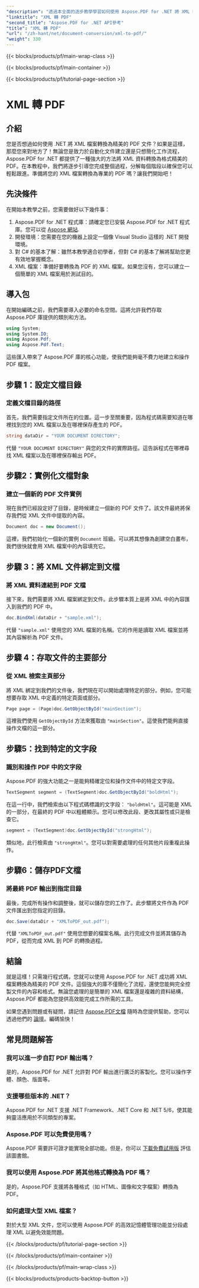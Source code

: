 ```yaml
---
"description": "透過本全面的逐步教學學習如何使用 Aspose.PDF for .NET 將 XML 轉換為 PDF，其中包含程式碼範例和詳細解釋。"
"linktitle": "XML 轉 PDF"
"second_title": "Aspose.PDF for .NET API參考"
"title": "XML 轉 PDF"
"url": "/zh-hant/net/document-conversion/xml-to-pdf/"
"weight": 330
---
```


{{< blocks/products/pf/main-wrap-class >}}

{{< blocks/products/pf/main-container >}}

{{< blocks/products/pf/tutorial-page-section >}}

# XML 轉 PDF

## 介紹

您是否想過如何使用 .NET 將 XML 檔案轉換為精美的 PDF 文件？如果是這樣，那麼您來對地方了！無論您是致力於自動化文件建立還是只想簡化工作流程，Aspose.PDF for .NET 都提供了一種強大的方法將 XML 資料轉換為格式精美的 PDF。在本教程中，我們將逐步引導您完成整個過程，分解每個階段以確保您可以輕鬆跟進。準備將您的 XML 檔案轉換為專業的 PDF 嗎？讓我們開始吧！

## 先決條件

在開始本教學之前，您需要做好以下幾件事：

1. Aspose.PDF for .NET 程式庫：請確定您已安裝 Aspose.PDF for .NET 程式庫。您可以從 [Aspose 網站](https://releases。aspose.com/pdf/net/).
2. 開發環境：您需要在您的機器上設定一個像 Visual Studio 這樣的 .NET 開發環境。
3. 對 C# 的基本了解：雖然本教學適合初學者，但對 C# 的基本了解將幫助您更有效地掌握概念。
4. XML 檔案：準備好要轉換為 PDF 的 XML 檔案。如果您沒有，您可以建立一個簡單的 XML 檔案用於測試目的。

## 導入包

在開始編碼之前，我們需要導入必要的命名空間。這將允許我們存取 Aspose.PDF 庫提供的類別和方法。

```csharp
using System;
using System.IO;
using Aspose.Pdf;
using Aspose.Pdf.Text;
```

這些匯入帶來了 Aspose.PDF 庫的核心功能，使我們能夠毫不費力地建立和操作 PDF 檔案。

## 步驟 1：設定文檔目錄

### 定義文檔目錄的路徑

首先，我們需要指定文件所在的位置。這一步至關重要，因為程式碼需要知道在哪裡找到您的 XML 檔案以及在哪裡保存產生的 PDF。

```csharp
string dataDir = "YOUR DOCUMENT DIRECTORY";
```

代替 `"YOUR DOCUMENT DIRECTORY"` 與您的文件的實際路徑。這告訴程式在哪裡尋找 XML 檔案以及在哪裡保存輸出 PDF。

## 步驟2：實例化文檔對象

### 建立一個新的 PDF 文件實例

現在我們已經設定好了目錄，是時候建立一個新的 PDF 文件了。該文件最終將保存我們從 XML 文件中提取的內容。

```csharp
Document doc = new Document();
```

這裡，我們初始化一個新的實例 `Document` 班級。可以將其想像為創建空白畫布，我們很快就會用 XML 檔案中的內容填充它。

## 步驟 3：將 XML 文件綁定到文檔

### 將 XML 資料連結到 PDF 文檔

接下來，我們需要將 XML 檔案綁定到文件。此步驟本質上是將 XML 中的內容匯入到我們的 PDF 中。

```csharp
doc.BindXml(dataDir + "sample.xml");
```

代替 `"sample.xml"` 使用您的 XML 檔案的名稱。它的作用是讀取 XML 檔案並將其內容解析為 PDF 文件。

## 步驟 4：存取文件的主要部分

### 從 XML 檢索主頁部分

將 XML 綁定到我們的文件後，我們現在可以開始處理特定的部分。例如，您可能想要存取 XML 中定義的特定頁面或部分。

```csharp
Page page = (Page)doc.GetObjectById("mainSection");
```

這裡我們使用 `GetObjectById` 方法來獲取由 `"mainSection"`。這使我們能夠直接操作文檔的這一部分。

## 步驟5：找到特定的文字段

### 識別和操作 PDF 中的文字段

Aspose.PDF 的強大功能之一是能夠精確定位和操作文件中的特定文字段。

```csharp
TextSegment segment = (TextSegment)doc.GetObjectById("boldHtml");
```

在這一行中，我們檢索由以下程式碼標識的文字段： `"boldHtml"`。這可能是 XML 的一部分，在最終的 PDF 中以粗體顯示。您可以修改此段、更改其屬性或只是檢查它。

```csharp
segment = (TextSegment)doc.GetObjectById("strongHtml");
```

類似地，此行檢索由 `"strongHtml"`。您可以對需要處理的任何其他片段重複此操作。

## 步驟6：儲存PDF文檔

### 將最終 PDF 輸出到指定目錄

最後，完成所有操作和調整後，就可以儲存您的工作了。此步驟將文件作為 PDF 文件匯出到您指定的目錄。

```csharp
doc.Save(dataDir + "XMLToPDF_out.pdf");
```

代替 `"XMLToPDF_out.pdf"` 使用您想要的檔案名稱。此行完成文件並將其儲存為 PDF，從而完成 XML 到 PDF 的轉換過程。

## 結論

就是這樣！只需幾行程式碼，您就可以使用 Aspose.PDF for .NET 成功將 XML 檔案轉換為精美的 PDF 文件。這個強大的庫不僅簡化了流程，還使您能夠完全控製文件的內容和格式。無論您處理的是簡單的 XML 檔案還是複雜的資料結構，Aspose.PDF 都能為您提供高效能完成工作所需的工具。

如果您遇到問題或有疑問，請記住 [Aspose.PDF文檔](https://reference.aspose.com/pdf/net/) 隨時為您提供幫助，您可以透過他們的 [論壇](https://forum.aspose.com/c/pdf/10)。編碼愉快！

## 常見問題解答

### 我可以進一步自訂 PDF 輸出嗎？
是的，Aspose.PDF for .NET 允許對 PDF 輸出進行廣泛的客製化。您可以操作字體、顏色、版面等。

### 支援哪些版本的 .NET？
Aspose.PDF for .NET 支援 .NET Framework、.NET Core 和 .NET 5/6，使其能夠靈活應用於不同類型的專案。

### Aspose.PDF 可以免費使用嗎？
Aspose.PDF 需要許可證才能實現全部功能。但是，你可以 [下載免費試用版](https://releases.aspose.com/) 評估該圖書館。

### 我可以使用 Aspose.PDF 將其他格式轉換為 PDF 嗎？
是的，Aspose.PDF 支援將各種格式（如 HTML、圖像和文字檔案）轉換為 PDF。

### 如何處理大型 XML 檔案？
對於大型 XML 文件，您可以使用 Aspose.PDF 的高效記憶體管理功能並分段處理 XML 以避免效能問題。

{{< /blocks/products/pf/tutorial-page-section >}}

{{< /blocks/products/pf/main-container >}}

{{< /blocks/products/pf/main-wrap-class >}}

{{< blocks/products/products-backtop-button >}}